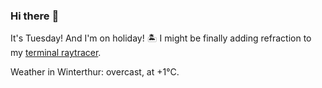 ### Hi there :wave:

It's Tuesday! And I'm on holiday! :desert_island: I might be finally adding refraction to my [terminal raytracer](https://github.com/bewuethr/bash-raytracer).

Weather in Winterthur: overcast, at +1°C.

